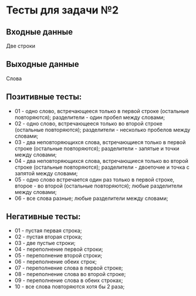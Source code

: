 ﻿# Тесты для задачи №2

## Входные данные
Две строки

## Выходные данные
Слова

## Позитивные тесты:
- 01 - одно слово, встречающееся только в первой строке (остальные повторяются); разделители - один пробел между словами;
- 02 - одно слово, встречающееся только во второй строке (остальные повторяются); разделители - несколько пробелов между словами;
- 03 - два неповторяющихся слова, встречающиеся только в первой строке (остальные повторяются); разделители - запятые и точки между словами;
- 04 - два неповторяющихся слова, встречающиеся только во второй строке (остальные повторяются); разделители - двоеточие и точка с запятой между словами;
- 05 - одно слово встречается один раз только в первой строке, второе - во второй (остальные повторяются); любые разделители между словами;
- 06 - все слова разные; любые разделители между словами;

## Негативные тесты:
- 01 - пустая первая строка;
- 02 - пустая вторая строка;
- 03 - две пустые строки;
- 04 - переполнение первой строки;
- 05 - переполнение второй строки;
- 06 - переполнение обеих строк;
- 07 - переполнение слова в первой строке;
- 08 - переполнение слова во второй строке;
- 09 - переполнение слова в обеих строках;
- 10 - все слова повторяются хотя бы 2 раза;

